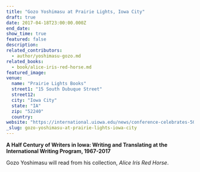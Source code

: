 ```yaml
---
title: "Gozo Yoshimasu at Prairie Lights, Iowa City"
draft: true
date: 2017-04-18T23:00:00.000Z
end_date:
show_time: true
featured: false
description:
related_contributors:
  - author/yoshimasu-gozo.md
related_books:
  - book/alice-iris-red-horse.md
featured_image: 
venue:
  name: "Prairie Lights Books"
  street1: "15 South Dubuque Street"
  street12:
  city: "Iowa City"
  state: "IA"
  zip: "52240"
  country:
website: "https://international.uiowa.edu/news/conference-celebrates-50-years-japanese-writers-international-writing-program"
_slug: gozo-yoshimasu-at-prairie-lights-iowa-city
---
```


**A Half Century of Writers in Iowa: Writing and Translating at the International Writing Program, 1967-2017**

Gozo Yoshimasu will read from his collection, _Alice Iris Red Horse_.

